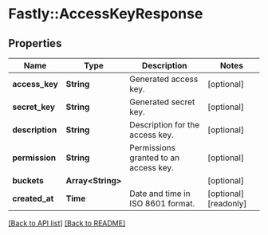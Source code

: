# Fastly::AccessKeyResponse

## Properties

| Name | Type | Description | Notes |
| ---- | ---- | ----------- | ----- |
| **access_key** | **String** | Generated access key. | [optional] |
| **secret_key** | **String** | Generated secret key. | [optional] |
| **description** | **String** | Description for the access key. | [optional] |
| **permission** | **String** | Permissions granted to an access key. | [optional] |
| **buckets** | **Array&lt;String&gt;** |  | [optional] |
| **created_at** | **Time** | Date and time in ISO 8601 format. | [optional][readonly] |

[[Back to API list]](../../README.md#endpoints) [[Back to README]](../../README.md)

